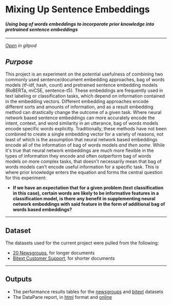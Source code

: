 # Mixing Up Sentence Embeddings
#### *Using bag of words embeddings to incorporate prior knowledge into pretrained sentence embeddings*

---

[*Open*](https://gitpod.io/#https://github.com/ryancahildebrandt/priors) *in gitpod*

## *Purpose*
This project is an experiment on the potential usefulness of combining two commonly used sentence/document embedding approaches, bag of words models (tf-idf, hash, count) and pretrained sentence embedding models (RoBERTa, miCSE, sentence-t5). These embeddings are frequently used in text labeling or classification tasks, which depend on information contained in the embedding vectors. Different embedding approaches encode different sorts and amounts of information, and as a result embedding method can drastically change the outcome of a given task. Where neural network based sentence embeddings can more accurately encode the intent, context, and word similarity in an utterance, bag of words models encode specific words explicitly. Traditionally, these methods have not been combined to create a single embedding vector for a variety of reasons, not least of which is the assumption that neural network based embeddings encode all of the information of bag of words models *and then some*. While it's true that neural network embeddings are much more flexible in the types of information they encode and often outperform bag of words models on more complex tasks, that doesn't necessarily mean that bag of words models can't encode useful information for a specific task.
This is where prior knowledge enters the equation and forms the central question for this experiment: 
- **If we have an expectation that for a given problem (text classification in this case), certain words are likely to be informative features in a classification model, is there any benefit in supplementing neural network embeddings with said feature in the form of additional bag of words based embeddings?**


---

## Dataset
The datasets used for the current project were pulled from the following: 
- [20 Newsgroups](https://scikit-learn.org/stable/modules/generated/sklearn.datasets.fetch_20newsgroups.html#sklearn.datasets.fetch_20newsgroups), for longer documents
- [Bitext Customer Support](https://www.kaggle.com/datasets/bitext/training-dataset-for-chatbotsvirtual-assistants), for shorter documents

---

## Outputs
- The performance results tables for the [newsgroups](./outputs/pivot_ng.csv) and [bitext](./outputs/pivot_bt.csv) datasets
- The DataPane report, in [html](./outputs/report.html) format and [online](https://cloud.datapane.com/apps/O7vrX27/mixing-up-sentence-embeddings/)
